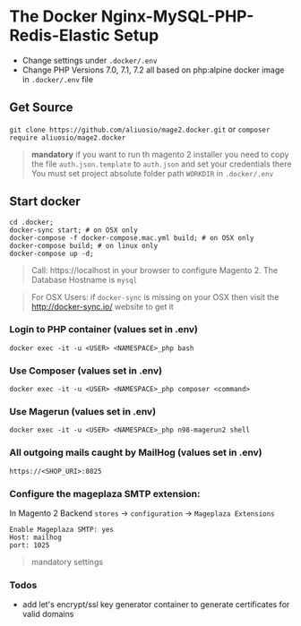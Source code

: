 # The Docker Nginx-MySQL-PHP-Redis-Elastic Setup
* Change settings under ```.docker/.env```
* Change PHP Versions 7.0, 7.1, 7.2 all based on php:alpine docker image in ```.docker/.env``` file

## Get Source
``` git clone https://github.com/aliuosio/mage2.docker.git ```
    or
``` composer require aliuosio/mage2.docker ```

> **mandatory**
if you want to run th magento 2 installer you need to copy the file ```auth.json.template``` to ```auth.json``` and set your credentials there
You must set project absolute folder path ```WORKDIR``` in ```.docker/.env``` 

## Start docker
    cd .docker;
    docker-sync start; # on OSX only
    docker-compose -f docker-compose.mac.yml build; # on OSX only
    docker-compose build; # on linux only
    docker-compose up -d; 

> Call: https://localhost in your browser to configure Magento 2.
The Database Hostname is ```mysql```

> For OSX Users:
if ```docker-sync``` is missing on your OSX then 
visit the http://docker-sync.io/ website to get it

### Login to PHP container (values set in .env)
    docker exec -it -u <USER> <NAMESPACE>_php bash
    
### Use Composer (values set in .env)
    docker exec -it -u <USER> <NAMESPACE>_php composer <command>

### Use Magerun (values set in .env)
    docker exec -it -u <USER> <NAMESPACE>_php n98-magerun2 shell
    
### All outgoing mails caught by MailHog (values set in .env)
    https://<SHOP_URI>:8025

### Configure the mageplaza SMTP extension:
In Magento 2 Backend ```stores``` -> ```configuration``` -> ```Mageplaza Extensions```
    
    Enable Mageplaza SMTP: yes
    Host: mailhog
    port: 1025
    
> mandatory settings

### Todos
* add let's encrypt/ssl key generator container to generate certificates for valid domains
